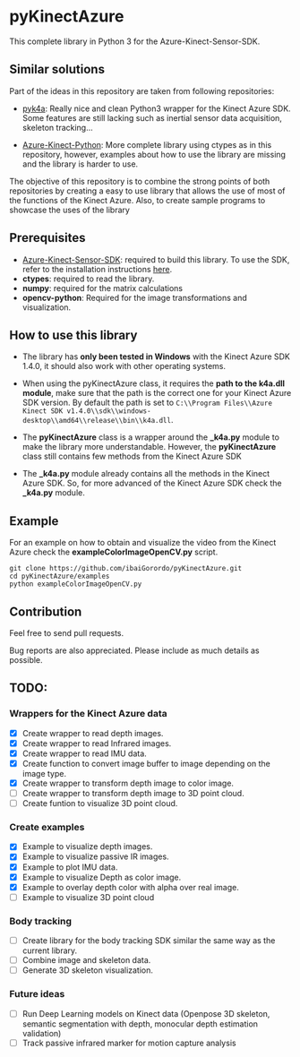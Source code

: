 # pyKinectAzure

This complete library in Python 3 for the Azure-Kinect-Sensor-SDK.

## Similar solutions
Part of the ideas in this repository are taken from following repositories:
* [pyk4a](https://github.com/etiennedub/pyk4a): Really nice and clean Python3 wrapper for the Kinect Azure SDK. Some features are still lacking such as inertial sensor data acquisition, skeleton tracking...

* [Azure-Kinect-Python](https://github.com/hexops/Azure-Kinect-Python): More complete library using ctypes as in this repository, however, examples about how to use the library are missing and the library is harder to use.

The objective of this repository is to combine the strong points of both repositories by creating a easy to use library that allows the use of most of the functions of the Kinect Azure. Also, to create sample programs to showcase the uses of the library

## Prerequisites
* [Azure-Kinect-Sensor-SDK](https://github.com/microsoft/Azure-Kinect-Sensor-SDK): required to build this library.
  To use the SDK, refer to the installation instructions [here](https://github.com/microsoft/Azure-Kinect-Sensor-SDK).
* **ctypes**: required to read the library.
* **numpy**: required for the matrix calculations
* **opencv-python**: Required for the image transformations and visualization.

## How to use this library
* The library has **only been tested in Windows** with the Kinect Azure SDK 1.4.0, it should also work with other operating systems.

* When using the pyKinectAzure class, it requires the **path to the k4a.dll module**, make sure that the path is the correct one for your Kinect Azure SDK version. By default the path is set to  ```C:\\Program Files\\Azure Kinect SDK v1.4.0\\sdk\\windows-desktop\\amd64\\release\\bin\\k4a.dll```.

* The **pyKinectAzure** class is a wrapper around the **_k4a.py** module to make the library more understandable. However, the **pyKinectAzure** class still contains few methods from the Kinect Azure SDK

* The **_k4a.py** module already contains all the methods in the Kinect Azure SDK. So, for more advanced of the Kinect Azure SDK check the **_k4a.py** module.




## Example

For an example on how to obtain and visualize the video from the Kinect Azure check the **exampleColorImageOpenCV.py** script.

```
git clone https://github.com/ibaiGorordo/pyKinectAzure.git
cd pyKinectAzure/examples
python exampleColorImageOpenCV.py
```

## Contribution

Feel free to send pull requests.

Bug reports are also appreciated. Please include as much details as possible.

## TODO:

### Wrappers for the Kinect Azure data
- [x] Create wrapper to read depth images.
- [x] Create wrapper to read Infrared images.
- [x] Create wrapper to read IMU data.
- [x] Create function to convert image buffer to image depending on the image type.
- [x] Create wrapper to transform depth image to color image.
- [ ] Create wrapper to transform depth image to 3D point cloud.
- [ ] Create funtion to visualize 3D point cloud.

### Create examples
- [x] Example to visualize depth images.
- [x] Example to visualize passive IR images.
- [x] Example to plot IMU data.
- [x] Example to visualize Depth as color image.
- [x] Example to overlay depth color with alpha over real image.
- [ ] Example to visualize 3D point cloud

### Body tracking
- [ ] Create library for the body tracking SDK similar the same way as the current library.
- [ ] Combine image and skeleton data.
- [ ] Generate 3D skeleton visualization.

### Future ideas
- [ ] Run Deep Learning models on Kinect data (Openpose 3D skeleton, semantic segmentation with depth, monocular depth estimation validation)
- [ ] Track passive infrared marker for motion capture analysis
